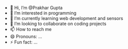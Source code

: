 - 👋 Hi, I’m @Prakhar Gupta
- 👀 I’m interested in programming
- 🌱 I’m currently learning web development and sensors
- 💞️ I’m looking to collaborate on coding projects
- 📫 How to reach me 
- 😄 Pronouns: ...
- ⚡ Fun fact: ...

<!---
prakharg25/prakharg25 is a ✨ special ✨ repository because its `README.md` (this file) appears on your GitHub profile.
You can click the Preview link to take a look at your changes.
--->
